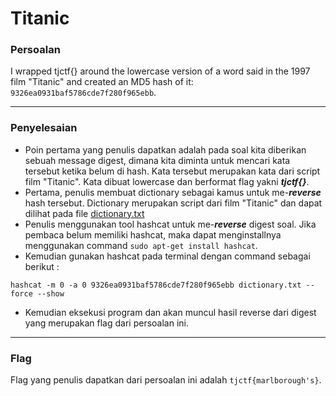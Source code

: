 # Titanic

### Persoalan

I wrapped tjctf{} around the lowercase version of a word said in the 1997 film "Titanic" and created an MD5 hash of it: `9326ea0931baf5786cde7f280f965ebb`.
____________________________________

### Penyelesaian
- Poin pertama yang penulis dapatkan adalah pada soal kita diberikan sebuah message digest, dimana kita diminta untuk mencari kata tersebut ketika belum di hash. Kata tersebut merupakan kata dari script film "Titanic". Kata dibuat lowercase dan berformat flag yakni ***tjctf{}***. 
- Pertama, penulis membuat dictionary sebagai kamus untuk me-***reverse*** hash tersebut. Dictionary merupakan script dari film "Titanic" dan dapat dilihat pada file [dictionary.txt](https://github.com/Bhaskaraa/EAS_Keamanan-Web-dan-Aplikasi_05311840000007/blob/master/Cryptography/Titanic/dictionary.txt)
- Penulis menggunakan tool hashcat untuk me-***reverse*** digest soal. Jika pembaca belum memiliki hashcat, maka dapat menginstallnya menggunakan command `sudo apt-get install hashcat`.
- Kemudian gunakan hashcat pada terminal dengan command sebagai berikut :

`hashcat -m 0 -a 0 9326ea0931baf5786cde7f280f965ebb dictionary.txt --force --show`

- Kemudian eksekusi program dan akan muncul hasil reverse dari digest yang merupakan flag dari persoalan ini.
____________________________________

### Flag

Flag yang penulis dapatkan dari persoalan ini adalah `tjctf{marlborough's}`.

